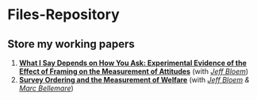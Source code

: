 # Files-Repository
## Store my working papers
1. [**What I Say Depends on How You Ask: Experimental Evidence of the Effect of Framing on the Measurement of Attitudes**](https://files.kwrahman.com/What_I_Say_Depends_on_How_You_Ask.pdf) (with _[Jeff Bloem](https://jeffbloem.wordpress.com/)_)
2. [**Survey Ordering and the Measurement of Welfare**](https://marcfbellemare.com/wordpress/wp-content/uploads/2023/04/RahmanBloemBellemareSurveyOrdering06April2023.pdf)  (with _[Jeff Bloem](https://jeffbloem.wordpress.com/) & [Marc Bellemare](https://marcfbellemare.com/wordpress/about)_)
